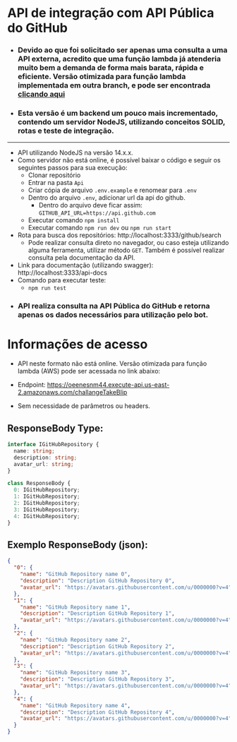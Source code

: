 # API de integração com API Pública do GitHub

- ### **Devido ao que foi solicitado ser apenas uma consulta a uma API externa, acredito que uma função lambda já atenderia muito bem a demanda de forma mais barata, rápida e eficiente. Versão otimizada para função lambda implementada em outra branch, e pode ser encontrada [clicando aqui](https://github.com/CiroGomes/list-repos-github/tree/main)**
- ### Esta versão é um backend um pouco mais incrementado, contendo um servidor NodeJS, utilizando conceitos SOLID, rotas e teste de integração.

---

- API utilizando NodeJS na versão 14.x.x.
- Como servidor não está online, é possível baixar o código e seguir os seguintes passos para sua execução:
  - Clonar repositório
  - Entrar na pasta `Api`
  - Criar cópia de arquivo `.env.example` e renomear para `.env`
  - Dentro do arquivo `.env`, adicionar url da api do github.
    - Dentro do arquivo deve ficar assim: `GITHUB_API_URL=https://api.github.com`
  - Executar comando `npm install`
  - Executar comando `npm run dev` ou `npm run start`
- Rota para busca dos repositórios: http://localhost:3333/github/search
  - Pode realizar consulta direto no navegador, ou caso esteja utilizando alguma ferramenta, utilizar método `GET`. Também é possível realizar consulta pela documentação da API.
- Link para documentação (utilizando swagger): http://localhost:3333/api-docs
- Comando para executar teste:
  - `npm run test`
- ### API realiza consulta na API Pública do GitHub e retorna apenas os dados necessários para utilização pelo bot.

# Informações de acesso

- API neste formato não está online. Versão otimizada para função lambda (AWS) pode ser acessada no link abaixo:

- Endpoint: https://oeenesnm44.execute-api.us-east-2.amazonaws.com/challangeTakeBlip

- Sem necessidade de parâmetros ou headers.

## ResponseBody Type:

```typescript
interface IGitHubRepository {
  name: string;
  description: string;
  avatar_url: string;
}

class ResponseBody {
  0: IGitHubRepository;
  1: IGitHubRepository;
  2: IGitHubRepository;
  3: IGitHubRepository;
  4: IGitHubRepository;
}
```

## Exemplo ResponseBody (json):

```json
{
  "0": {
    "name": "GitHub Repository name 0",
    "description": "Description GitHub Repository 0",
    "avatar_url": "https://avatars.githubusercontent.com/u/0000000?v=4"
  },
  "1": {
    "name": "GitHub Repository name 1",
    "description": "Description GitHub Repository 1",
    "avatar_url": "https://avatars.githubusercontent.com/u/0000000?v=4"
  },
  "2": {
    "name": "GitHub Repository name 2",
    "description": "Description GitHub Repository 2",
    "avatar_url": "https://avatars.githubusercontent.com/u/0000000?v=4"
  },
  "3": {
    "name": "GitHub Repository name 3",
    "description": "Description GitHub Repository 3",
    "avatar_url": "https://avatars.githubusercontent.com/u/0000000?v=4"
  },
  "4": {
    "name": "GitHub Repository name 4",
    "description": "Description GitHub Repository 4",
    "avatar_url": "https://avatars.githubusercontent.com/u/0000000?v=4"
  }
}
```

